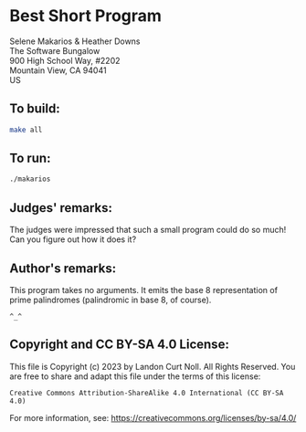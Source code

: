 # Best Short Program

Selene Makarios & Heather Downs  
The Software Bungalow  
900 High School Way, #2202  
Mountain View, CA 94041  
US  

## To build:

```sh
make all
```

## To run:

```sh
./makarios
```

## Judges' remarks:

The judges were impressed that such a small program could do so much!
Can you figure out how it does it?

## Author's remarks:

This program takes no arguments. It emits the base 8 representation
of prime palindromes (palindromic in base 8, of course).

`^_^`

## Copyright and CC BY-SA 4.0 License:

This file is Copyright (c) 2023 by Landon Curt Noll.  All Rights Reserved.
You are free to share and adapt this file under the terms of this license:

    Creative Commons Attribution-ShareAlike 4.0 International (CC BY-SA 4.0)

For more information, see: https://creativecommons.org/licenses/by-sa/4.0/
